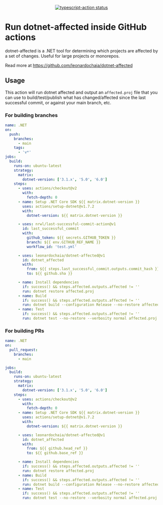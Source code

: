 <p align="center">
  <a href="https://github.com/actions/typescript-action/actions"><img alt="typescript-action status" src="https://github.com/actions/typescript-action/workflows/build-test/badge.svg"></a>
</p>

# Run dotnet-affected inside GitHub actions

dotnet-affected is a .NET tool for determining which projects are affected by a set of changes. Useful for large projects or monorepos.

Read more at <https://github.com/leonardochaia/dotnet-affected>

## Usage

This action will run dotnet affected and output an `affected.proj` file that you can use to build/test/publish what has changed/affected since the last successful commit, or against your main branch, etc.

### For building branches

```yaml
name: .NET
on:
  push:
    branches:
      - main
    tags:
      - 'v*'
jobs:
  build:
    runs-on: ubuntu-latest
    strategy:
      matrix:
        dotnet-version: ['3.1.x', '5.0', '6.0']
    steps:
      - uses: actions/checkout@v2
        with:
          fetch-depth: 0
      - name: Setup .NET Core SDK ${{ matrix.dotnet-version }}
        uses: actions/setup-dotnet@v1.7.2
        with:
          dotnet-version: ${{ matrix.dotnet-version }}

      - uses: nrwl/last-successful-commit-action@v1
        id: last_successful_commit
        with:
          github_token: ${{ secrets.GITHUB_TOKEN }}
          branch: ${{ env.GITHUB_REF_NAME }}
          workflow_id: 'test.yml'

      - uses: leonardochaia/dotnet-affected@v1
        id: dotnet_affected
        with:
          from: ${{ steps.last_successful_commit.outputs.commit_hash }}
          to: ${{ github.sha }}

      - name: Install dependencies
        if: success() && steps.affected.outputs.affected != ''
        run: dotnet restore affected.proj
      - name: Build
        if: success() && steps.affected.outputs.affected != ''
        run: dotnet build --configuration Release --no-restore affected.proj
      - name: Test
        if: success() && steps.affected.outputs.affected != ''
        run: dotnet test --no-restore --verbosity normal affected.proj
```

### For building PRs

```yaml
name: .NET
on:  
  pull_request:
    branches:
      - main

jobs:
  build:
    runs-on: ubuntu-latest
    strategy:
      matrix:
        dotnet-version: ['3.1.x', '5.0', '6.0']
    steps:
      - uses: actions/checkout@v2
        with:
          fetch-depth: 0
      - name: Setup .NET Core SDK ${{ matrix.dotnet-version }}
        uses: actions/setup-dotnet@v1.7.2
        with:
          dotnet-version: ${{ matrix.dotnet-version }}

      - uses: leonardochaia/dotnet-affected@v1
        id: dotnet_affected
        with:
          from: ${{ github.head_ref }}
          to: ${{ github.base_ref }}

      - name: Install dependencies
        if: success() && steps.affected.outputs.affected != ''
        run: dotnet restore affected.proj
      - name: Build
        if: success() && steps.affected.outputs.affected != ''
        run: dotnet build --configuration Release --no-restore affected.proj
      - name: Test
        if: success() && steps.affected.outputs.affected != ''
        run: dotnet test --no-restore --verbosity normal affected.proj
```
